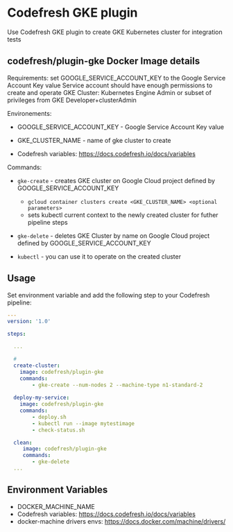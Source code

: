# Codefresh GKE plugin

Use Codefresh GKE plugin to create GKE Kubernetes cluster for integration tests 


## codefresh/plugin-gke Docker Image details

Requirements:
  set GOOGLE_SERVICE_ACCOUNT_KEY to the Google Service Account Key value
  Service account should have enough permissions to create and operate GKE Cluster:
    Kubernetes Engine Admin or subset of privileges from GKE Developer+clusterAdmin  

Environements:
  - GOOGLE_SERVICE_ACCOUNT_KEY - Google Service Account Key value
  - GKE_CLUSTER_NAME - name of gke cluster to create  
  
  - Codefresh variables: https://docs.codefresh.io/docs/variables

Commands: 

* `gke-create` - creates GKE cluster on Google Cloud project defined by GOOGLE_SERVICE_ACCOUNT_KEY
  - `gcloud container clusters create <GKE_CLUSTER_NAME> <optional parameters>`
  - sets kubectl current context to the newly created cluster for futher pipeline steps

* `gke-delete` - deletes GKE Cluster by name on Google Cloud project defined by GOOGLE_SERVICE_ACCOUNT_KEY  
  
* `kubectl` - you can use it to operate on the created cluster  

## Usage

Set environment variable and add the following step to your Codefresh pipeline:

```yaml
---
version: '1.0'

steps:

  ...

  # 
  create-cluster:
    image: codefresh/plugin-gke
    commands: 
        - gke-create --num-nodes 2 --machine-type n1-standard-2
    
  deploy-my-service:
    image: codefresh/plugin-gke
    commands:
        - deploy.sh
        - kubectl run --image mytestimage
        - check-status.sh

  clean:
     image: codefresh/plugin-gke
     commands:
        - gke-delete
  ...

```
## Environment Variables

- DOCKER_MACHINE_NAME
- Codefresh variables: https://docs.codefresh.io/docs/variables
- docker-machine drivers envs: https://docs.docker.com/machine/drivers/
